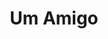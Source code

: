 ---
ref: sol-030-0200
title: ["Um Amigo"]
author_name: ["Dick Stenberg"]
publisher: ["Editorial Presença"]
year: "y1973"
origin: ["Portugal"]
formats: ["book, book-cover"]
disciplines: ["graphic-design"]
tags:
layout: artifact
status: ["scan"]
published: false
int_published: false
image_count:
date_added: 2023-06-16
batch:
---